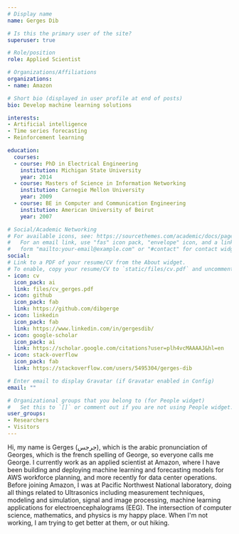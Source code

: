 ```yaml
---
# Display name
name: Gerges Dib

# Is this the primary user of the site?
superuser: true

# Role/position
role: Applied Scientist

# Organizations/Affiliations
organizations:
- name: Amazon

# Short bio (displayed in user profile at end of posts)
bio: Develop machine learning solutions

interests:
- Artificial intelligence
- Time series forecasting
- Reinforcement learning

education:
  courses:
  - course: PhD in Electrical Engineering
    institution: Michigan State University
    year: 2014
  - course: Masters of Science in Information Networking
    institution: Carnegie Mellon University
    year: 2009
  - course: BE in Computer and Communication Engineering
    institution: American University of Beirut
    year: 2007

# Social/Academic Networking
# For available icons, see: https://sourcethemes.com/academic/docs/page-builder/#icons
#   For an email link, use "fas" icon pack, "envelope" icon, and a link in the
#   form "mailto:your-email@example.com" or "#contact" for contact widget.
social:
# Link to a PDF of your resume/CV from the About widget.
# To enable, copy your resume/CV to `static/files/cv.pdf` and uncomment the lines below.
- icon: cv
  icon_pack: ai
  link: files/cv_gerges.pdf
- icon: github
  icon_pack: fab
  link: https://github.com/dibgerge
- icon: linkedin
  icon_pack: fab
  link: https://www.linkedin.com/in/gergesdib/
- icon: google-scholar
  icon_pack: ai
  link: https://scholar.google.com/citations?user=plh4vcMAAAAJ&hl=en
- icon: stack-overflow
  icon_pack: fab
  link: https://stackoverflow.com/users/5495304/gerges-dib

# Enter email to display Gravatar (if Gravatar enabled in Config)
email: ""

# Organizational groups that you belong to (for People widget)
#   Set this to `[]` or comment out if you are not using People widget.
user_groups:
- Researchers
- Visitors
---
```


Hi, my name is Gerges (جرجس), which is the arabic pronunciation of Georges, which is the french spelling of George, so everyone calls me George. I currently work as an applied scientist at Amazon, where I have been building and deploying machine learning and forecasting models for AWS workforce planning, and more recently for data center operations. Before joining Amazon, I was at Pacific Northwest National laboratory, doing all things related to Ultrasonics including measurement techniques, modeling and simulation, signal and image processing, machine learning applications for electroencephalograms (EEG). The intersection of computer science, mathematics, and physics is my happy place. When I'm not working, I am trying to get better at them, or out hiking.
